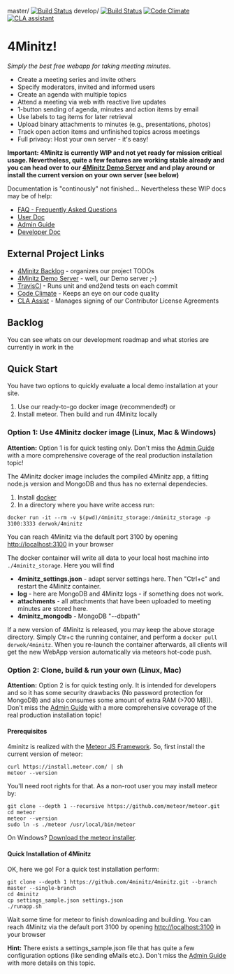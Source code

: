 
master/ [![Build Status](https://travis-ci.org/4minitz/4minitz.svg?branch=master)](https://travis-ci.org/4minitz/4minitz)
develop/ [![Build Status](https://travis-ci.org/4minitz/4minitz.svg?branch=develop)](https://travis-ci.org/4minitz/4minitz)
[![Code Climate](https://codeclimate.com/github/4minitz/4minitz/badges/gpa.svg)](https://codeclimate.com/github/4minitz/4minitz)
[![CLA assistant](https://cla-assistant.io/readme/badge/4minitz/4minitz)](https://cla-assistant.io/4minitz/4minitz)

# 4Minitz!

*Simply the best free webapp for taking meeting minutes.*

* Create a meeting series and invite others
* Specify moderators, invited and informed users
* Create an agenda with multiple topics
* Attend a meeting via web with reactive live updates
* 1-button sending of agenda, minutes and action items by email 
* Use labels to tag items for later retrieval
* Upload binary attachments to minutes (e.g., presentations, photos)
* Track open action items and unfinished topics across meetings
* Full privacy: Host your own server - it's easy!

**Important: 4Minitz is currently WIP and not yet ready for mission critical usage. 
Nevertheless, quite a few features are working stable already and you can head over to our
[4Minitz Demo Server](https://www.4minitz.com) and and play around or install the current 
version on your own server (see below)** 

Documentation is "continously" not finished... Nevertheless these WIP docs may be of help:

* [FAQ - Frequently Asked Questions](doc/faq.md)
* [User Doc](doc/user/usermanual.md)
* [Admin Guide](doc/admin/adminguide.md)
* [Developer Doc](doc/developer/developermanual.md)

## External Project Links
* [4Minitz Backlog](https://github.com/4minitz/4minitz/projects/1) - organizes our project TODOs
* [4Minitz Demo Server](https://www.4minitz.com) - well, our Demo server ;-)
* [TravisCI](https://travis-ci.org/4minitz/4minitz) - Runs unit and end2end tests on each commit
* [Code Climate](https://codeclimate.com/github/4minitz/4minitz) - Keeps an eye on our code quality 
* [CLA Assist](https://cla-assistant.io/4minitz/4minitz) - Manages signing of our Contributor License Agreements 


## Backlog
You can see whats on our development roadmap and what stories are currently in work in the
 



## Quick Start
You have two options to quickly evaluate a local demo 
installation at your site.

1. Use our ready-to-go docker image (recommended!) or
1. Install meteor. Then build and run 4Minitz locally


### Option 1: Use 4Minitz docker image (Linux, Mac & Windows)
**Attention:** Option 1 is for quick testing only.
Don't miss the [Admin Guide](doc/admin/adminguide.md)
with a more comprehensive coverage of the real production
installation topic!

The 4Minitz docker image includes the compiled 4Minitz app, a fitting 
node.js version and MongoDB and thus has no external dependecies.

1. Install [docker](https://docs.docker.com/engine/installation/)
2. In a directory where you have write access run:
```
docker run -it --rm -v $(pwd)/4minitz_storage:/4minitz_storage -p 3100:3333 derwok/4minitz
```
You can reach 4Minitz via the default port 3100 by opening 
[http://localhost:3100](http://localhost:3100) in your browser

The docker container will write all data to your local host
machine into `./4minitz_storage`. Here you will find 
* **4minitz_settings.json** - adapt server settings here. Then "Ctrl+c" 
  and restart the 4Minitz container.
* **log** - here are MongoDB and 4Minitz logs - if something does not work.
* **attachments** - all attachments that have been uploaded
  to meeting minutes are stored here.
* **4minitz_mongodb** - MongoDB "--dbpath"
     
If a new version of 4Minitz is released, you may keep the above storage 
directory. Simply Ctr+c the running container, and perform a `docker pull
derwok/4minitz`. 
When you re-launch the container afterwards, all clients will get 
the new WebApp version automatically via meteors hot-code push.



### Option 2: Clone, build & run your own (Linux, Mac)
**Attention:** Option 2 is for quick testing only.
It is intended for developers and so it has some security drawbacks (No
password protection for MongoDB) and also consumes some amount of extra RAM
(>700 MB)). Don't miss the [Admin Guide](doc/admin/adminguide.md)
with a more comprehensive coverage of the real production installation topic!

#### Prerequisites
4minitz is realized with the [Meteor JS Framework](http://www.meteor.com). So, first install the current version of meteor:

    curl https://install.meteor.com/ | sh
    meteor --version

You'll need root rights for that. As a non-root user you may install
meteor by:

    git clone --depth 1 --recursive https://github.com/meteor/meteor.git
    cd meteor
    meteor --version
    sudo ln -s ./meteor /usr/local/bin/meteor

On Windows? [Download the meteor installer](https://install.meteor.com/windows). 

#### Quick Installation of 4Minitz   
OK, here we go! For a quick test installation perform:

    git clone --depth 1 https://github.com/4minitz/4minitz.git --branch master --single-branch
    cd 4minitz
    cp settings_sample.json settings.json
    ./runapp.sh

Wait some time for meteor to finish downloading and building. 
You can reach 4Minitz via the default port 3100 by opening 
[http://localhost:3100](http://localhost:3100) in your browser

**Hint:** There exists a settings_sample.json file that has quite a few configuration options
(like sending eMails etc.). Don't miss the [Admin Guide](doc/admin/adminguide.md) with more details
 on this topic.
 